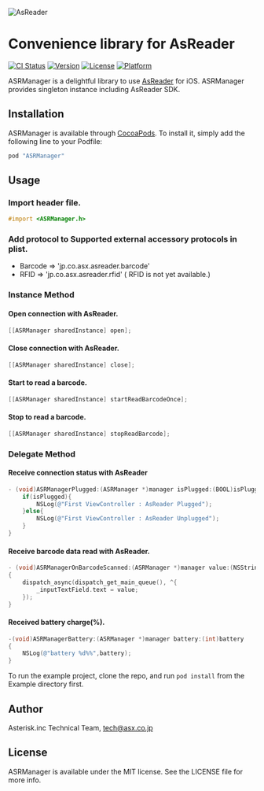 ![AsReader](https://github.com/asx-co-jp/ASRManager/blob/master/logo.png?raw=true)

Convenience library  for AsReader
=======

[![CI Status](http://img.shields.io/travis/koda/ASRManager.svg?style=flat)](https://travis-ci.org/koda/ASRManager)
[![Version](https://img.shields.io/cocoapods/v/ASRManager.svg?style=flat)](http://cocoapods.org/pods/ASRManager)
[![License](https://img.shields.io/cocoapods/l/ASRManager.svg?style=flat)](http://cocoapods.org/pods/ASRManager)
[![Platform](https://img.shields.io/cocoapods/p/ASRManager.svg?style=flat)](http://cocoapods.org/pods/ASRManager)

ASRManager is a delightful library to use [AsReader](http://www.asreader.com) for iOS.
ASRManager provides singleton instance including AsReader SDK.

## Installation

ASRManager is available through [CocoaPods](http://cocoapods.org). To install
it, simply add the following line to your Podfile:

```ruby
pod "ASRManager"
```

## Usage

### Import header file.
```objective-c
#import <ASRManager.h>
```

### Add protocol to Supported external accessory protocols in plist.
- Barcode => 'jp.co.asx.asreader.barcode'
- RFID    => 'jp.co.asx.asreader.rfid' ( RFID is not yet available.)

### Instance Method
#### Open connection with AsReader.
```objective-c
[[ASRManager sharedInstance] open];
```

#### Close connection with AsReader.
```objective-c
[[ASRManager sharedInstance] close];
```

#### Start to read a barcode.
```objective-c
[[ASRManager sharedInstance] startReadBarcodeOnce];
```

#### Stop to read a barcode.
```objective-c
[[ASRManager sharedInstance] stopReadBarcode];
```

### Delegate Method
#### Receive connection status with AsReader
```objective-c
- (void)ASRManagerPlugged:(ASRManager *)manager isPlugged:(BOOL)isPlugged{
    if(isPlugged){
        NSLog(@"First ViewController : AsReader Plugged");
    }else{
        NSLog(@"First ViewController : AsReader Unplugged");
    }
}
```
#### Receive barcode data  read with AsReader.
```objective-c
- (void)ASRManagerOnBarcodeScanned:(ASRManager *)manager value:(NSString *)value
{
    dispatch_async(dispatch_get_main_queue(), ^{
        _inputTextField.text = value;
    });
}
```

#### Received battery charge(%).
```objective-c
-(void)ASRManagerBattery:(ASRManager *)manager battery:(int)battery
{
    NSLog(@"battery %d%%",battery);
}
```

To run the example project, clone the repo, and run `pod install` from the Example directory first.




## Author

Asterisk.inc Technical Team, tech@asx.co.jp

## License

ASRManager is available under the MIT license. See the LICENSE file for more info.
